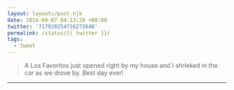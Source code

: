 ```yaml
---
layout: layouts/post.njk
date: 2016-04-07 04:13:29 +00:00
twitter: '717928254716272640'
permalink: /status/{{ twitter }}/
tags: 
  - tweet
---
```


> A Los Favoritos just opened right by my house and I shrieked in the car as we drove by. Best day ever!

---
